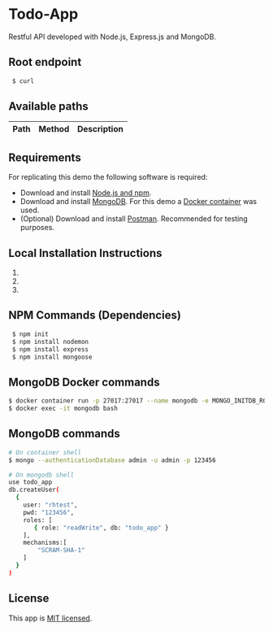 # Todo-App

Restful API developed with Node.js, Express.js and MongoDB.

## Root endpoint

```bash
 $ curl 
```

## Available paths
Path | Method | Description 
----------|----------|----------


## Requirements

For replicating this demo the following software is required:

* Download and install [Node.js and npm](https://nodejs.org/en/).
* Download and install [MongoDB](https://www.mongodb.com/). For this demo a [Docker container](#mongodb-docker-commands) was used.
* (Optional) Download and install [Postman](https://www.getpostman.com/). Recommended for testing purposes.

## Local Installation Instructions

1. 
2. 
3. 

## NPM Commands (Dependencies)

```bash
 $ npm init
 $ npm install nodemon
 $ npm install express
 $ npm install mongoose
```

## MongoDB Docker commands

```bash
$ docker container run -p 27017:27017 --name mongodb -e MONGO_INITDB_ROOT_USERNAME=admin -e MONGO_INITDB_ROOT_PASSWORD=123456 -d mongo:latest
$ docker exec -it mongodb bash
```
## MongoDB commands

```bash
# On container shell
$ mongo --authenticationDatabase admin -u admin -p 123456

# On mongodb shell
use todo_app
db.createUser(
  {
    user: "rhtest",
    pwd: "123456",
    roles: [ 
       { role: "readWrite", db: "todo_app" }
    ],
    mechanisms:[  
        "SCRAM-SHA-1"
    ]
  }
)
```

## License

This app is [MIT licensed](./LICENSE).